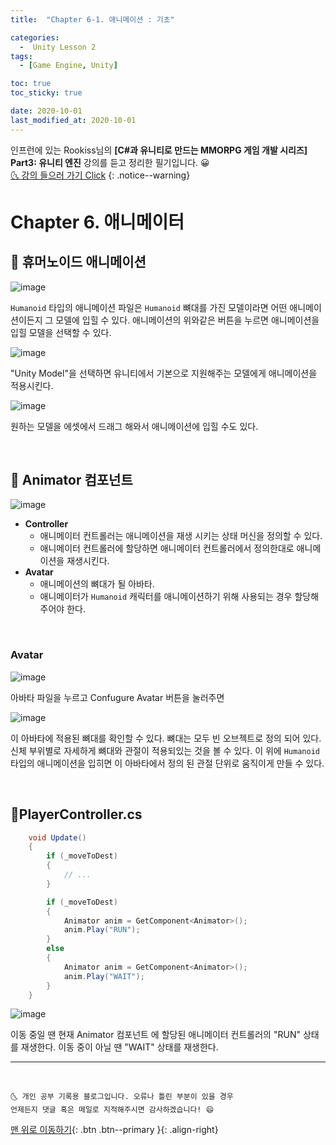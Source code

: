 ```yaml
---
title:  "Chapter 6-1. 애니메이션 : 기초" 

categories:
  -  Unity Lesson 2
tags:
  - [Game Engine, Unity]

toc: true
toc_sticky: true

date: 2020-10-01
last_modified_at: 2020-10-01
---
```


인프런에 있는 Rookiss님의 **[C#과 유니티로 만드는 MMORPG 게임 개발 시리즈] Part3: 유니티 엔진** 강의를 듣고 정리한 필기입니다. 😀  
[🌜 강의 들으러 가기 Click](https://www.inflearn.com/course/MMORPG-유니티)
{: .notice--warning}

# Chapter 6. 애니메이터

## 🚖 휴머노이드 애니메이션

![image](https://user-images.githubusercontent.com/42318591/94799511-359ddc00-041e-11eb-87bf-8993462103c2.png)

`Humanoid` 타입의 애니메이션 파일은 `Humanoid` 뼈대를 가진 모델이라면 어떤 애니메이션이든지 그 모델에 입힐 수 있다. 애니메이션의 위와같은 버튼을 누르면 애니메이션을 입힐 모델을 선택할 수 있다. 

![image](https://user-images.githubusercontent.com/42318591/94799535-40f10780-041e-11eb-878c-de5eb5bc9761.png)

"Unity Model"을 선택하면 유니티에서 기본으로 지원해주는 모델에게 애니메이션을 적용시킨다.

![image](https://user-images.githubusercontent.com/42318591/94799664-6d0c8880-041e-11eb-8525-41c57c5914d8.png)

원하는 모델을 에셋에서 드래그 해와서 애니메이션에 입힐 수도 있다.

<br>

## 🚖 Animator 컴포넌트

![image](https://user-images.githubusercontent.com/42318591/94799726-8a415700-041e-11eb-9ff9-7d60eb5dfa83.png)

- **Controller**
  - 애니메이터 컨트롤러는 애니메이션을 재생 시키는 상태 머신을 정의할 수 있다.
  - 애니메이터 컨트롤러에 할당하면 애니메이터 컨트롤러에서 정의한대로 애니메이션을 재생시킨다.
- **Avatar** 
  - 애니메이션의 뼈대가 될 아바타.
  - 애니메이터가 `Humanoid` 캐릭터를 애니메이션하기 위해 사용되는 경우 할당해주어야 한다.

<br>

### Avatar

![image](https://user-images.githubusercontent.com/42318591/94799691-7a297780-041e-11eb-830d-cd135e48679f.png)

아바타 파일을 누르고 Confugure Avatar 버튼을 눌러주면

![image](https://user-images.githubusercontent.com/42318591/94799830-b78e0500-041e-11eb-9232-d39d3f71c3ab.png)

이 아바타에 적용된 뼈대를 확인할 수 있다. 뼈대는 모두 빈 오브젝트로 정의 되어 있다. 신체 부위별로 자세하게 뼈대와 관절이 적용되있는 것을 볼 수 있다. 이 위에 `Humanoid` 타입의 애니메이션을 입히면 이 아바타에서 정의 된 관절 단위로 움직이게 만들 수 있다.

<br>

## 📜PlayerController.cs

```c#
    void Update()
    {
        if (_moveToDest)
        {
            // ... 
        }

        if (_moveToDest)
        {
            Animator anim = GetComponent<Animator>();
            anim.Play("RUN");
        }
        else
        {
            Animator anim = GetComponent<Animator>();
            anim.Play("WAIT");
        }  
    }
```

![image](https://user-images.githubusercontent.com/42318591/94799473-228b0c00-041e-11eb-89f1-9ae3994abffa.png)


이동 중일 땐 현재 Animator 컴포넌트 에 할당된 애니메이터 컨트롤러의 "RUN" 상태를 재생한다. 이동 중이 아닐 땐 "WAIT" 상태를 재생한다.




***
<br>

    🌜 개인 공부 기록용 블로그입니다. 오류나 틀린 부분이 있을 경우 
    언제든지 댓글 혹은 메일로 지적해주시면 감사하겠습니다! 😄

[맨 위로 이동하기](#){: .btn .btn--primary }{: .align-right}